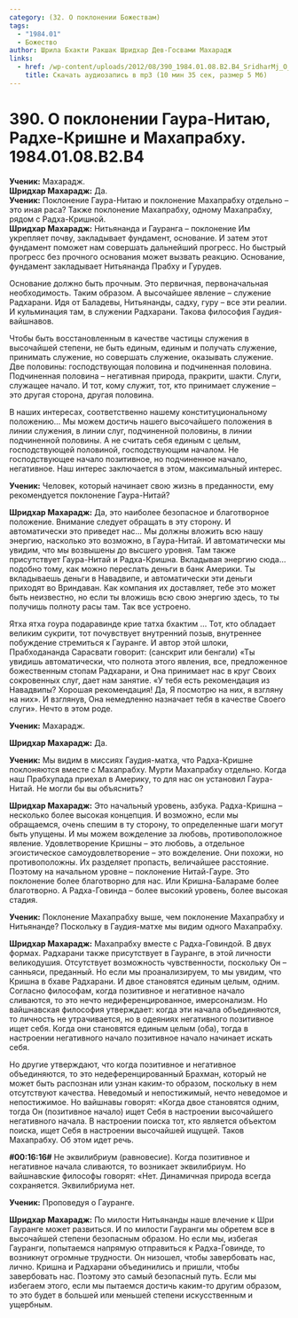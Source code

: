 ```yaml
---
category: (32. О поклонении Божествам)
tags:
  - "1984.01"
  - Божество
author: Шрила Бхакти Ракшак Шридхар Дев-Госвами Махарадж
links:
  - href: /wp-content/uploads/2012/08/390_1984.01.08.B2.B4_SridharMj_O_poklonenii_Gaura-Nitayu_Radhe-Krishne_i_Mahaprabhu.mp3
    title: Скачать аудиозапись в mp3 (10 мин 35 сек, размер 5 Мб)
---
```


# 390. О поклонении Гаура-Нитаю, Радхе-Кришне и Махапрабху. 1984.01.08.B2.B4

**Ученик:** Махарадж.\
**Шридхар Махарадж:** Да.\
**Ученик:** Поклонение Гаура-Нитаю и поклонение Махапрабху отдельно – это иная раса? Также поклонение Махапрабху, одному Махапрабху, рядом с Радха-Кришной.\
**Шридхар Махарадж:** Нитьянанда и Гауранга – поклонение Им укрепляет почву, закладывает фундамент, основание. И затем этот фундамент поможет нам совершать дальнейший прогресс. Но быстрый прогресс без прочного основания может вызвать реакцию. Основание, фундамент закладывает Нитьянанда Прабху и Гурудев.

Основание должно быть прочным. Это первичная, первоначальная необходимость. Таким образом. А высочайшее явление – служение Радхарани. Идя от Баладевы, Нитьянанды, садху, гуру – все эти реалии. И кульминация там, в служении Радхарани. Такова философия Гаудия-вайшнавов.

Чтобы быть восстановленным в качестве частицы служения в высочайшей степени, не быть единым, единым и получать служение, принимать служение, но совершать служение, оказывать служение. Две половины: господствующая половина и подчиненная половина. Подчиненная половина – негативная природа, пракрити, шакти. Слуги, служащее начало. И тот, кому служит, тот, кто принимает служение – это другая сторона, другая половина.

В наших интересах, соответственно нашему конституциональному положению… Мы можем достичь нашего высочайшего положения в линии служения, в линии слуг, подчиненной половины, в линии подчиненной половины. А не считать себя единым с целым, господствующей половиной, господствующим началом. Не господствующее начало позитивное, но подчиненное начало, негативное. Наш интерес заключается в этом, максимальный интерес.

**Ученик:** Человек, который начинает свою жизнь в преданности, ему рекомендуется поклонение Гаура-Нитай?

**Шридхар Махарадж:** Да, это наиболее безопасное и благотворное положение. Внимание следует обращать в эту сторону. И автоматически это приведет нас… Мы должны вложить всю нашу энергию, насколько это возможно, в Гаура-Нитай. И автоматически мы увидим, что мы возвышены до высшего уровня. Там также присутствует Гаура-Нитай и Радха-Кришна. Вкладывая энергию сюда… подобно тому, как можно переслать деньги в банк Америки. Ты вкладываешь деньги в Навадвипе, и автоматически эти деньги приходят во Вриндаван. Как компания их доставляет, тебе это может быть неизвестно, но если ты вложишь всю свою энергию здесь, то ты получишь полноту расы там. Так все устроено.

Ятха ятха гоура подаравинде крие татха бхактим … Тот, кто обладает великим сукрити, тот почувствует внутренний позыв, внутреннее побуждение стремиться к Гауранге. И автор этой шлоки, Прабходананда Сарасвати говорит: (санскрит или бенгали) «Ты увидишь автоматически, что полнота этого явления, все, предложенное божественным стопам Радхарани, и Она принимает нас в круг Своих сокровенных слуг, дает нам занятие. «У тебя есть рекомендация из Навадвипы? Хорошая рекомендация! Да, Я посмотрю на них, я взгляну на них». И взглянув, Она немедленно назначает тебя в качестве Своего слуги». Нечто в этом роде.

**Ученик:** Махарадж.

**Шридхар Махарадж:** Да.

**Ученик:** Мы видим в миссиях Гаудия-матха, что Радха-Кришне поклоняются вместе с Махапрабху. Мурти Махапрабху отдельно. Когда наш Прабхупада приехал в Америку, то для нас он установил Гаура-Нитай. Не могли бы вы объяснить?

**Шридхар Махарадж:** Это начальный уровень, азбука. Радха-Кришна – несколько более высокая концепция. И возможно, если мы обращаемся, очень спешим в ту сторону, то определенные шаги могут быть упущены. И мы можем вожделение за любовь, противоположное явление. Удовлетворение Кришны – это любовь, а отдельное эгоистическое самоудовлетворение – это вожделение. Они похожи, но противоположны. Их разделяет пропасть, величайшее расстояние. Поэтому на начальном уровне – поклонение Нитай-Гауре. Это поклонение более благотворно для нас. Или Кришна-Балараме более благотворно. А Радха-Говинда – более высокий уровень, более высокая стадия.

**Ученик:** Поклонение Махапрабху выше, чем поклонение Махапрабху и Нитьянанде? Поскольку в Гаудия-матхе мы видим одного Махапрабху.

**Шридхар Махарадж:** Махапрабху вместе с Радха-Говиндой. В двух формах. Радхарани также присутствует в Гауранге, в этой личности великодушия. Отсутствует возможность чувственности, поскольку Он – санньяси, преданный. Но если мы проанализируем, то мы увидим, что Кришна в бхаве Радхарани. И двое становятся единым целым, одним. Согласно философам, когда позитивное и негативное начало сливаются, то это нечто недиференцированное, имерсонализм. Но вайшнавская философия утверждает: когда эти начала объединяются, то личность не утрачивается, но в одеяниях негативного позитивное ищет себя. Когда они становятся единым целым (оба), тогда в настроении негативного начало позитивное начало начинает искать себя.

Но другие утверждают, что когда позитивное и негативное объединяются, то это недеференцированный Брахман, который не может быть распознан или узнан каким-то образом, поскольку в нем отсутствуют качества. Неведомый и непостижимый, нечто неведомое и непостижимое. Но вайшнавы говорят: «Когда двое становятся одним, тогда Он (позитивное начало) ищет Себя в настроении высочайшего негативного начала. В настроении поиска тот, кто является объектом поиска, ищет Себя в настроении высочайшей ищущей. Таков Махапрабху. Об этом идет речь.

**#00:16:16#** Не эквилибриум (равновесие). Когда позитивное и негативное начала сливаются, то возникает эквилибриум. Но вайшнавские философы говорят: «Нет. Динамичная природа всегда сохраняется. Эквилибриума нет.

**Ученик:** Проповедуя о Гауранге.

**Шридхар Махарадж:** По милости Нитьянанды наше влечение к Шри Гауранге может развиться. И по милости Гауранги мы обретем все в высочайшей степени безопасным образом. Но если мы, избегая Гауранги, попытаемся напрямую отправиться к Радха-Говинде, то возникнут огромные трудности. Он низошел, чтобы завербовать нас, лично. Кришна и Радхарани объединились и пришли, чтобы завербовать нас. Поэтому это самый безопасный путь. Если мы избегаем этого, если мы пытаемся достичь каким-то другим образом, то это будет в большей или меньшей степени искусственным и ущербным.

